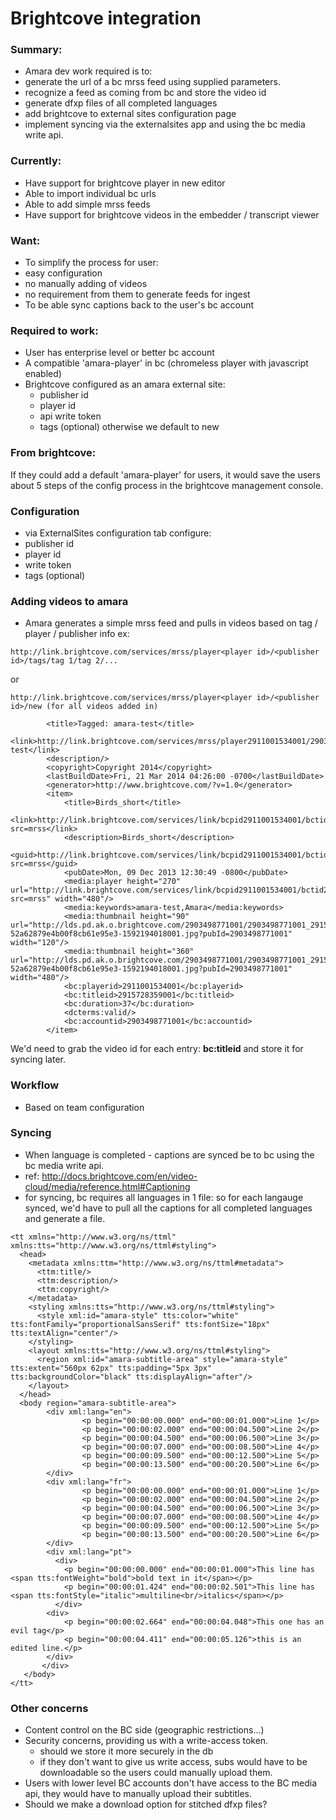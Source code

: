 # Brightcove integration

### Summary: 
 - Amara dev work required is to:
  - generate the url of a bc mrss feed using supplied parameters.
  - recognize a feed as coming from bc and store the video id
  - generate dfxp files of all completed languages
  - add brightcove to external sites configuration page
  - implement syncing via the externalsites app and using the bc media write api.


### Currently:  
 - Have support for brightcove player in new editor
 - Able to import individual bc urls
 - Able to add simple mrss feeds
 - Have support for brightcove videos in the embedder / transcript viewer

### Want: 
 - To simplify the process for user:
  - easy configuration
  - no manually adding of videos
  - no requirement from them to generate feeds for ingest
 - To be able sync captions back to the user's bc account

### Required to work:
 - User has enterprise level or better bc account
 - A compatible 'amara-player' in bc (chromeless player with javascript enabled)
 - Brightcove configured as an amara external site:
   - publisher id
   - player id
   - api write token
   - tags (optional) otherwise we default to new

### From brightcove:
  If they could add a default 'amara-player' for users, it would save the users about 5 steps of the config process in the brightcove management console.

### Configuration
- via ExternalSites configuration tab configure:
 - publisher id
 - player id 
 - write token
 - tags (optional)
### Adding videos to amara
 - Amara generates a simple mrss feed and pulls in videos based on tag / player / publisher info
ex: 
```
http://link.brightcove.com/services/mrss/player<player id>/<publisher id>/tags/tag 1/tag 2/...
```
or 
```
http://link.brightcove.com/services/mrss/player<player id>/<publisher id>/new (for all videos added in)
```
```
        <title>Tagged: amara-test</title>
        <link>http://link.brightcove.com/services/mrss/player2911001534001/2903498771001/tags/amara-test</link>
        <description/>
        <copyright>Copyright 2014</copyright>
        <lastBuildDate>Fri, 21 Mar 2014 04:26:00 -0700</lastBuildDate>
        <generator>http://www.brightcove.com/?v=1.0</generator>
        <item>
            <title>Birds_short</title>
            <link>http://link.brightcove.com/services/link/bcpid2911001534001/bctid2915728359001?src=mrss</link>
            <description>Birds_short</description>
            <guid>http://link.brightcove.com/services/link/bcpid2911001534001/bctid2915728359001?src=mrss</guid>
            <pubDate>Mon, 09 Dec 2013 12:30:49 -0800</pubDate>
            <media:player height="270" url="http://link.brightcove.com/services/link/bcpid2911001534001/bctid2915728359001?src=mrss" width="480"/>
            <media:keywords>amara-test,Amara</media:keywords>
            <media:thumbnail height="90" url="http://lds.pd.ak.o.brightcove.com/2903498771001/2903498771001_2915792270001_th-52a62879e4b00f8cb61e95e3-1592194018001.jpg?pubId=2903498771001" width="120"/>
            <media:thumbnail height="360" url="http://lds.pd.ak.o.brightcove.com/2903498771001/2903498771001_2915792269001_vs-52a62879e4b00f8cb61e95e3-1592194018001.jpg?pubId=2903498771001" width="480"/>
            <bc:playerid>2911001534001</bc:playerid>
            <bc:titleid>2915728359001</bc:titleid>
            <bc:duration>37</bc:duration>
            <dcterms:valid/>
            <bc:accountid>2903498771001</bc:accountid>
        </item>
```
We'd need to grab the video id for each entry: **bc:titleid** and store it for syncing later.


### Workflow
 - Based on team configuration

### Syncing
 - When language is completed - captions are synced be to bc using the bc media write api.
  - ref: http://docs.brightcove.com/en/video-cloud/media/reference.html#Captioning
  - for syncing, bc requires all languages in 1 file: so for each langauge synced, we'd have to pull all the captions for all completed languages and generate a file.

```
<tt xmlns="http://www.w3.org/ns/ttml" xmlns:tts="http://www.w3.org/ns/ttml#styling">
  <head>
    <metadata xmlns:ttm="http://www.w3.org/ns/ttml#metadata">
      <ttm:title/>
      <ttm:description/>
      <ttm:copyright/>
    </metadata>
    <styling xmlns:tts="http://www.w3.org/ns/ttml#styling">
      <style xml:id="amara-style" tts:color="white" tts:fontFamily="proportionalSansSerif" tts:fontSize="18px" tts:textAlign="center"/>
    </styling>
    <layout xmlns:tts="http://www.w3.org/ns/ttml#styling">
      <region xml:id="amara-subtitle-area" style="amara-style" tts:extent="560px 62px" tts:padding="5px 3px" tts:backgroundColor="black" tts:displayAlign="after"/>
    </layout>
  </head>
  <body region="amara-subtitle-area">
        <div xml:lang="en">  
                <p begin="00:00:00.000" end="00:00:01.000">Line 1</p>
                <p begin="00:00:02.000" end="00:00:04.500">Line 2</p>
                <p begin="00:00:04.500" end="00:00:06.500">Line 3</p>
                <p begin="00:00:07.000" end="00:00:08.500">Line 4</p>
                <p begin="00:00:09.500" end="00:00:12.500">Line 5</p>
                <p begin="00:00:13.500" end="00:00:20.500">Line 6</p>
        </div>
        <div xml:lang="fr">  
                <p begin="00:00:00.000" end="00:00:01.000">Line 1</p>
                <p begin="00:00:02.000" end="00:00:04.500">Line 2</p>
                <p begin="00:00:04.500" end="00:00:06.500">Line 3</p>
                <p begin="00:00:07.000" end="00:00:08.500">Line 4</p>
                <p begin="00:00:09.500" end="00:00:12.500">Line 5</p>
                <p begin="00:00:13.500" end="00:00:20.500">Line 6</p>
        </div>
        <div xml:lang="pt">
          <div>
            <p begin="00:00:00.000" end="00:00:01.000">This line has <span tts:fontWeight="bold">bold text in it</span></p>
            <p begin="00:00:01.424" end="00:00:02.501">This line has <span tts:fontStyle="italic">multiline<br/>italics</span></p>
          </div>
        <div>
            <p begin="00:00:02.664" end="00:00:04.048">This one has an evil tag</p>
            <p begin="00:00:04.411" end="00:00:05.126">this is an edited line.</p>
        </div>
       </div>
   </body> 
</tt> 
```

### Other concerns
 - Content control on the BC side (geographic restrictions...)
 - Security concerns, providing us with a write-access token.
    - should we store it more securely in the db
    - if they don't want to give us write access, subs would have to be downloadable so the users could manually upload them.
 - Users with lower level BC accounts don't have access to the BC media api, they would have to manually upload their subtitles.
 - Should we make a download option for stitched dfxp files?

